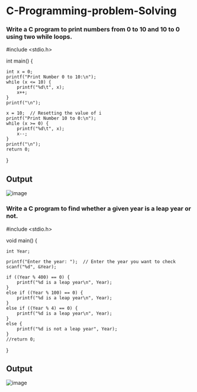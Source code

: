 # C-Programming-problem-Solving

### Write a C program to print numbers from 0 to 10 and 10 to 0 using two while loops.

#include <stdio.h>

int main() {

    int x = 0;
    printf("Print Number 0 to 10:\n");
    while (x <= 10) {
        printf("%d\t", x);
        x++;
    }
    printf("\n");

    x = 10;  // Resetting the value of i
    printf("Print Number 10 to 0:\n");
    while (x >= 0) {
        printf("%d\t", x);
        x--;
    }
    printf("\n");
    return 0;
}

## Output

![image](https://github.com/user-attachments/assets/5b6552d3-aea3-4fce-882a-de063a8fe4b8)


### Write a C program to find whether a given year is a leap year or not.

#include <stdio.h>

void main() {

    int Year;

    printf("Enter the year: ");  // Enter the year you want to check
    scanf("%d", &Year);

    if ((Year % 400) == 0) {
        printf("%d is a leap year\n", Year);
    }
    else if ((Year % 100) == 0) {
        printf("%d is a leap year\n", Year);
    }
    else if ((Year % 4) == 0) {
        printf("%d is a leap year\n", Year);
    }
    else {
        printf("%d is not a leap year", Year);
    }
    //return 0;
}


## Output

![image](https://github.com/user-attachments/assets/403fdf12-d271-469e-9991-5ed2b16bb41f)
